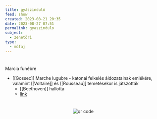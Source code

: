 ```yaml
---
title: gyászinduló
feed: show
created: 2023-08-21 20:35
date: 2023-08-27 07:51
permalink: gyaszindulo
subject:
  - zenetöri
type:
  - műfaj
---
```

#
Marcia funébre

- [[Gossec]] Marche lugubre - katonai felkelés áldozatainak emlékére, valamint [[Voltaire]] és [[Rousseau]] temetésekor is játszották
	- [[Beethoven]] hallotta
	- [link](https://interlude.hk/the-mutiny-before-the-fall-gossecs-marche-lugubre/)



#
<p style="text-align: center;"><img src="https://chart.googleapis.com/chart?cht=qr&chl=https://notes.andrasdenes.com/gyaszindulo&chs=180x180&choe=UTF-8&chld=L|2" alt="qr code"></p>

